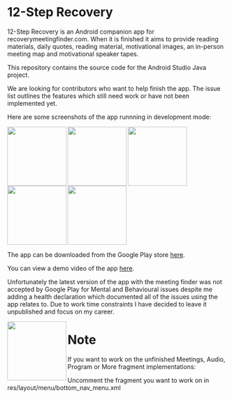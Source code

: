 # 12-Step Recovery

12-Step Recovery is an Android companion app for recoverymeetingfinder.com. When it is finished it aims to provide reading materials, daily quotes, reading material, motivational images, an in-person meeting map and motivational speaker tapes.

This repository contains the source code for the Android Studio Java project.

We are looking for contributors who want to help finish the app. The issue list outlines the features which still need work or have not been implemented yet.

Here are some screenshots of the app runnning in development mode:

<img align='left' src='https://drive.google.com/uc?id=1wZGnJRKgVwqRjS_8PxRQfcI_8TUeUGV6' width='135'>
<img align='left' src='https://drive.google.com/uc?id=1hcHJoGvl8joUgJt66GMz8RhRSvwPsp4E' width='135'>
<img align='left' src='https://drive.google.com/uc?id=1CxvOFjjTj3Chsnuh7tPCo59j_-dzYWnw' width='135'>
<img align='left' src='https://drive.google.com/uc?id=1FolLCsYd05dBLEfzpOIKY4PV-_BHddFR' width='135'>
<img src='https://drive.google.com/uc?id=14LWpkYGTxzFeXYpwHZoiCNKUQHy3KNLk' width='135'>

The app can be downloaded from the Google Play store [here](https://play.google.com/store/apps/details?id=com.citex.twelve_step_recovery).

You can view a demo video of the app [here](https://www.youtube.com/watch?v=hT3zR4pld-w).

Unfortunately the latest version of the app with the meeting finder was not accepted by Google Play for Mental and Behavioural issues despite me adding a health declaration which documented all of the issues using the app relates to. Due to work time constraints I have decided to leave it unpublished and focus on my career.

<img align='left' src='https://drive.google.com/uc?id=1jCqWjqZYsa1OBopxdnAtN0k8cWV6ZadE' width='135'>

# Note

If you want to work on the unfinished Meetings, Audio, Program or More fragment implementations:

Uncomment the fragment you want to work on in res/layout/menu/bottom_nav_menu.xml
